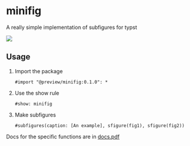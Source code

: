 # minifig

A really simple implementation of subfigures for typst

![](example.png)

## Usage

1. Import the package
    ```typst
    #import "@preview/minifig:0.1.0": *
    ```
2. Use the show rule
    ```typst
    #show: minifig
    ```
3. Make subfigures
    ```typst
    #subfigures(caption: [An example], sfigure(fig1), sfigure(fig2))
    ```

Docs for the specific functions are in [docs.pdf](docs.pdf)
